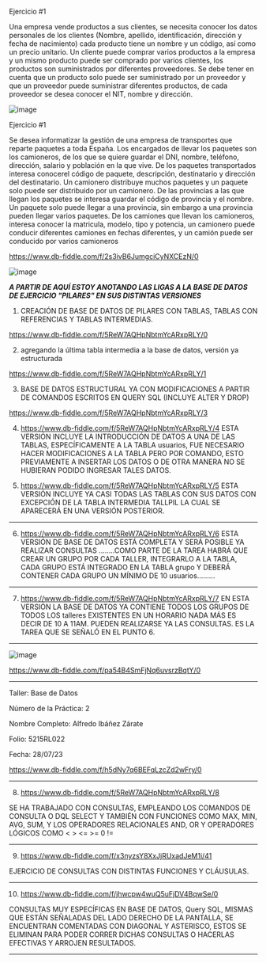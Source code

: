 Ejercicio #1

Una empresa vende productos a sus clientes, se necesita conocer los datos personales de los clientes (Nombre, apellido, identificación, dirección y fecha de nacimiento) cada producto tiene un nombre y un código, así como un  precio unitario. Un cliente puede comprar varios productos a la empresa y un mismo producto puede ser comprado por varios clientes, los productos son suministrados por diferentes proveedores. Se debe tener en cuenta que un producto solo puede ser suministrado por un proveedor y que un proveedor puede suministrar diferentes productos, de cada proveedor se desea conocer el NIT, nombre y dirección. 

![image](https://github.com/alfredomail78/Base_de_Datos/assets/134629710/122db40a-3dfd-47bf-b370-287f2dcef93a)





























Ejercicio #1

Se desea informatizar la gestión de una empresa de transportes que reparte paquetes  a toda España. Los encargados de llevar los paquetes son los camioneros, de los que se quiere guardar el DNI, nombre, teléfono, dirección, salario y población en la que vive. De los paquetes transportados interesa conocerel código de paquete, descripción, destinatario y dirección del destinatario. Un camionero distribuye muchos paquetes y un paquete solo puede ser distribuido por un camionero. De las provincias a las que llegan los paquetes se interesa guardar el código de provincia y el nombre. Un paquete solo puede llegar a una provincia, sin embargo a una provincia pueden llegar varios paquetes. De los camiones que llevan los camioneros, interesa conocer la matricula, modelo, tipo y potencia, un camionero puede conducir diferentes camiones en fechas diferentes, y un camión puede ser conducido por varios camioneros


https://www.db-fiddle.com/f/2s3ivB6JumgciCyNXCEzN/0



![image](https://github.com/alfredomail78/Base_de_Datos/assets/134629710/a9b289b8-20a5-4b7a-a35e-9ba8c01cc5b9)


*****A PARTIR DE AQUÍ ESTOY ANOTANDO LAS LIGAS A LA BASE DE DATOS DE EJERCICIO "PILARES" EN SUS DISTINTAS VERSIONES*****

1. CREACIÓN DE BASE DE DATOS DE PILARES CON TABLAS, TABLAS CON REFERENCIAS Y TABLAS INTERMEDIAS.

https://www.db-fiddle.com/f/5ReW7AQHpNbtmYcARxpRLY/0



2. agregando la última tabla intermedia a la base de datos, versión ya estructurada

https://www.db-fiddle.com/f/5ReW7AQHpNbtmYcARxpRLY/1



3. BASE DE DATOS ESTRUCTURAL YA CON MODIFICACIONES A PARTIR DE COMANDOS ESCRITOS EN QUERY SQL (INCLUYE ALTER Y DROP)

https://www.db-fiddle.com/f/5ReW7AQHpNbtmYcARxpRLY/3


4. https://www.db-fiddle.com/f/5ReW7AQHpNbtmYcARxpRLY/4
ESTA VERSIÓN INCLUYE LA INTRODUCCIÓN DE DATOS A UNA DE LAS TABLAS, ESPECÍFICAMENTE A LA TABLA usuarios, FUE NECESARIO HACER MODIFICACIONES A LA TABLA PERO POR COMANDO, ESTO PREVIAMENTE A INSERTAR LOS DATOS O DE OTRA MANERA NO SE HUBIERAN PODIDO INGRESAR TALES DATOS.

5. https://www.db-fiddle.com/f/5ReW7AQHpNbtmYcARxpRLY/5
ESTA VERSIÓN INCLUYE YA CASI TODAS LAS TABLAS CON SUS DATOS CON EXCEPCIÓN DE LA TABLA INTERMEDIA TALLPIL LA CUAL SE APARECERÁ EN UNA VERSIÓN POSTERIOR.
**** **** **** ****
6. https://www.db-fiddle.com/f/5ReW7AQHpNbtmYcARxpRLY/6
ESTA VERSIÓN DE BASE DE DATOS ESTÁ COMPLETA Y SERÁ POSIBLE YA REALIZAR CONSULTAS
........COMO PARTE DE LA TAREA HABRÁ QUE CREAR UN GRUPO POR CADA TALLER, INTEGRARLO A LA TABLA, CADA GRUPO ESTÁ INTEGRADO EN LA TABLA grupo Y DEBERÁ CONTENER CADA GRUPO UN MÍNIMO DE 10 usuarios.........


**** **** **** ****

7. https://www.db-fiddle.com/f/5ReW7AQHpNbtmYcARxpRLY/7
EN ESTA VERSIÓN LA BASE DE DATOS YA CONTIENE TODOS LOS GRUPOS DE TODOS LOS talleres EXISTENTES EN UN HORARIO NADA MÁS ES DECIR DE 10 A 11AM. PUEDEN REALIZARSE YA LAS CONSULTAS. ES LA TAREA QUE SE SEÑALÓ EN EL PUNTO 6.

**** **** **** ****
![image](https://github.com/alfredomail78/Base_de_Datos/assets/134629710/59f1214e-5b93-48bf-ab73-bfdd24aa5de7)




https://www.db-fiddle.com/f/pa54B4SmFjNq6uvsrzBqtY/0

**** **** **** ****

Taller: Base de Datos

Número de la Práctica: 2

Nombre Completo: Alfredo Ibáñez Zárate

Folio: 5215RL022

Fecha: 28/07/23


https://www.db-fiddle.com/f/h5dNy7q6BEFqLzcZd2wFry/0
**** **** ****

8. https://www.db-fiddle.com/f/5ReW7AQHpNbtmYcARxpRLY/8

SE HA TRABAJADO CON CONSULTAS, EMPLEANDO LOS COMANDOS DE CONSULTA O DQL SELECT Y TAMBIÉN CON FUNCIONES COMO MAX, MIN, AVG, SUM, Y LOS OPERADORES RELACIONALES AND, OR Y OPERADORES LÓGICOS COMO < > <= >=  0 !=

**** **** ****

9.  https://www.db-fiddle.com/f/x3nyzsY8XxJjRUxadJeM1i/41

EJERCICIO DE CONSULTAS CON DISTINTAS FUNCIONES Y CLÁUSULAS.

**** **** ****

10. https://www.db-fiddle.com/f/jhwcpw4wuQ5uFjDV4BqwSe/0

CONSULTAS MUY ESPECÍFICAS EN BASE DE DATOS, Query SQL, MISMAS QUE ESTÁN SEÑALADAS DEL LADO DERECHO DE LA PANTALLA, SE ENCUENTRAN COMENTADAS CON DIAGONAL Y ASTERISCO, ESTOS SE ELIMINAN PARA PODER CORRER DICHAS CONSULTAS O HACERLAS EFECTIVAS Y ARROJEN RESULTADOS.
**** **** ****
